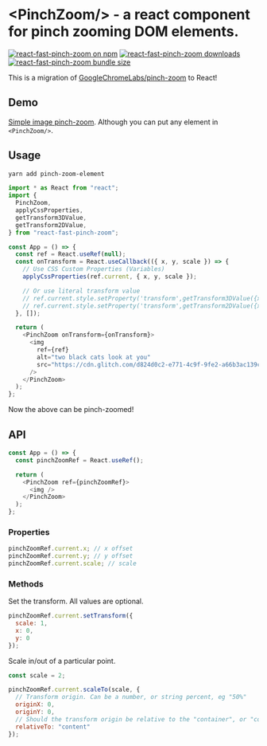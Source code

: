 # &#x3C;PinchZoom/&#x3E; - a react component for pinch zooming DOM elements.


[![react-fast-pinch-zoom on npm](https://badgen.net/npm/v/react-fast-pinch-zoom)](https://www.npmjs.com/package/react-fast-pinch-zoom)
[![react-fast-pinch-zoom downloads](https://badgen.net/npm/dm/react-fast-pinch-zoom)](https://www.npmtrends.com/react-fast-pinch-zoom)
[![react-fast-pinch-zoom bundle size](https://badgen.net/bundlephobia/minzip/react-fast-pinch-zoom)](https://bundlephobia.com/result?p=react-fast-pinch-zoom)


This is a migration of [GoogleChromeLabs/pinch-zoom](https://github.com/GoogleChromeLabs/pinch-zoom) to React!

## Demo

[Simple image pinch-zoom](https://react-fast-pinch-zoom.netlify.app/). Although you can put any element in `<PinchZoom/>`.

## Usage

```sh
yarn add pinch-zoom-element
```

```js
import * as React from "react";
import {
  PinchZoom,
  applyCssProperties,
  getTransform3DValue,
  getTransform2DValue,
} from "react-fast-pinch-zoom";

const App = () => {
  const ref = React.useRef(null);
  const onTransform = React.useCallback(({ x, y, scale }) => {
    // Use CSS Custom Properties (Variables)
    applyCssProperties(ref.current, { x, y, scale });

    // Or use literal transform value
    // ref.current.style.setProperty('transform',getTransform3DValue({x,y,scale}));
    // ref.current.style.setProperty('transform',getTransform2DValue({x,y,scale}));
  }, []);

  return (
    <PinchZoom onTransform={onTransform}>
      <img
        ref={ref}
        alt="two black cats look at you"
        src="https://cdn.glitch.com/d824d0c2-e771-4c9f-9fe2-a66b3ac139c5%2Fcats.jpg"
      />
    </PinchZoom>
  );
};
```

Now the above can be pinch-zoomed!

## API

```js
const App = () => {
  const pinchZoomRef = React.useRef();

  return (
    <PinchZoom ref={pinchZoomRef}>
      <img />
    </PinchZoom>
  );
};
```

### Properties

```js
pinchZoomRef.current.x; // x offset
pinchZoomRef.current.y; // y offset
pinchZoomRef.current.scale; // scale
```

### Methods

Set the transform. All values are optional.

```js
pinchZoomRef.current.setTransform({
  scale: 1,
  x: 0,
  y: 0
});
```

Scale in/out of a particular point.

```js
const scale = 2;

pinchZoomRef.current.scaleTo(scale, {
  // Transform origin. Can be a number, or string percent, eg "50%"
  originX: 0,
  originY: 0,
  // Should the transform origin be relative to the "container", or "content"?
  relativeTo: "content"
});
```
